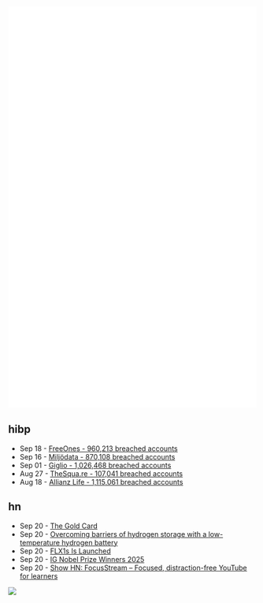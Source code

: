![Metrics](https://raw.githubusercontent.com/phixion/phixion/master/metrics.svg)

## hibp

<!--
for https://github.com/phixion/phixion/blob/main/.github/workflows/feeds.yml
-->
<!--START_SECTION:haveibeenpwnd-->
- Sep 18 - [FreeOnes - 960,213 breached accounts](https://haveibeenpwned.com/Breach/FreeOnes)
- Sep 16 - [Miljödata - 870,108 breached accounts](https://haveibeenpwned.com/Breach/Miljodata)
- Sep 01 - [Giglio - 1,026,468 breached accounts](https://haveibeenpwned.com/Breach/Giglio)
- Aug 27 - [TheSqua.re - 107,041 breached accounts](https://haveibeenpwned.com/Breach/TheSquare)
- Aug 18 - [Allianz Life - 1,115,061 breached accounts](https://haveibeenpwned.com/Breach/AllianzLife)
<!--END_SECTION:haveibeenpwnd-->

## hn

<!--
for https://github.com/phixion/phixion/blob/main/.github/workflows/feeds.yml
-->
<!--START_SECTION:hn-->
- Sep 20 - [The Gold Card](https://www.whitehouse.gov/presidential-actions/2025/09/the-gold-card/)
- Sep 20 - [Overcoming barriers of hydrogen storage with a low-temperature hydrogen battery](https://www.isct.ac.jp/en/news/okmktjxyrvdc)
- Sep 20 - [FLX1s Is Launched](https://furilabs.com/flx1s-is-launched/)
- Sep 20 - [IG Nobel Prize Winners 2025](https://improbable.com/ig/winners/)
- Sep 20 - [Show HN: FocusStream – Focused, distraction-free YouTube for learners](https://focusstream.media)
<!--END_SECTION:hn-->

<!--
for https://yhype.me
-->
![](https://hit.yhype.me/github/profile?user_id=13013670)
